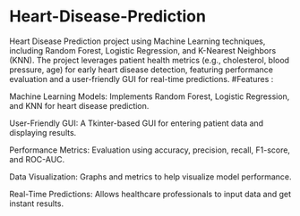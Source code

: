 # Heart-Disease-Prediction
Heart Disease Prediction project using Machine Learning techniques, including Random Forest, Logistic Regression, and K-Nearest Neighbors (KNN). The project leverages patient health metrics (e.g., cholesterol, blood pressure, age) for early heart disease detection, featuring performance evaluation and a user-friendly GUI for real-time predictions.
#Features :

Machine Learning Models: Implements Random Forest, Logistic Regression, and KNN for heart disease prediction.

User-Friendly GUI: A Tkinter-based GUI for entering patient data and displaying results.

Performance Metrics: Evaluation using accuracy, precision, recall, F1-score, and ROC-AUC.

Data Visualization: Graphs and metrics to help visualize model performance.

Real-Time Predictions: Allows healthcare professionals to input data and get instant results.
